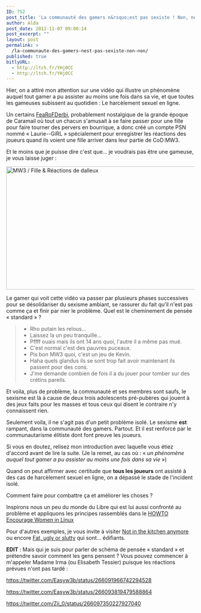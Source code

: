 ```yaml
---
ID: 752
post_title: 'La communauté des gamers n&rsquo;est pas sexiste ! Non, non'
author: Alda
post_date: 2012-11-07 09:00:14
post_excerpt: ""
layout: post
permalink: >
  /la-communaute-des-gamers-nest-pas-sexiste-non-non/
published: true
bitlyURL:
  - http://ltch.fr/YHj0CC
  - http://ltch.fr/YHj0CC
---
```

Hier, on a attiré mon attention sur une vidéo qui illustre un phénomène auquel tout gamer a pu assister au moins une fois dans sa vie, et que toutes les gameuses subissent au quotidien : Le harcèlement sexuel en ligne.

Un certains <a href="https://twitter.com/FeaRoFDerbi">FeaRoFDerbi</a>, probablement nostalgique de la grande époque de Caramail où tout un chacun s'amusait à se faire passer pour une fille pour faire tourner des pervers en bourrique, a donc créé un compte PSN nommé « Laurie--GiRL » spécialement pour enregistrer les réactions des joueurs quand ils voient une fille arriver dans leur partie de CoD:MW3.

Et le moins que je puisse dire c'est que… je voudrais pas être une gameuse, je vous laisse juger :

<a class="youtube" href="http://www.youtube.com/watch?v=-ywFpQU4xW8"><img class="aligncenter size-large wp-image-756" title="MW3 / Fille &amp; Réactions de dalleux" alt="MW3 / Fille &amp; Réactions de dalleux" src="http://aldarone.fr/assets/MW3-Fille-Réactions-de-dalleux-540x328.jpg" width="540" height="328" /></a>

Le gamer qui voit cette vidéo va passer par plusieurs phases successives pour se désolidariser du sexisme ambiant, se rassurer du fait qu'il n'est pas comme ça et finir par nier le problème. Quel est le cheminement de pensée « standard » ?
<blockquote>
<ul>
	<li>Rho putain les relous…</li>
	<li>Laissez la un peu tranquille…</li>
	<li>Pffff ouais mais ils ont 14 ans quoi, l'autre il a même pas mué.</li>
	<li>C'est normal c'est des pauvres puceaux.</li>
	<li>Pis bon MW3 quoi, c'est un jeu de Kevin.</li>
	<li>Haha quels glandus ils se sont trop fait avoir maintenant ils passent pour des cons.</li>
	<li>J'me demande combien de fois il a du jouer pour tomber sur des crétins pareils.</li>
</ul>
</blockquote>
Et voila, plus de problème, la communauté et ses membres sont saufs, le sexisme est là à cause de deux trois adolescents pré-pubères qui jouent à des jeux faits pour les masses et tous ceux qui disent le contraire n'y connaissent rien.

Seulement voila, il ne s'agit pas d'un petit problème isolé. Le sexisme <strong>est</strong> rampant, dans la communauté des gamers. Partout. Et il est renforcé par le communautarisme élitiste dont font preuve les joueurs.

Si vous en doutez, relisez mon introduction avec laquelle vous étiez d'accord avant de lire la suite. (Je la remet, au cas où : « <em>un phénomène auquel tout gamer a pu assister au moins une fois dans sa vie</em> »)

Quand on peut affirmer avec certitude que <strong>tous les joueurs</strong> ont assisté à des cas de harcèlement sexuel en ligne, on a dépassé le stade de l'incident isolé.

Comment faire pour combattre ça et améliorer les choses ?

Inspirons nous un peu du monde du Libre qui est lui aussi confronté au problème et appliquons les principes rassemblés dans le <a href="http://tldp.org/HOWTO/Encourage-Women-Linux-HOWTO/x168.html">HOWTO Encourage Women in Linux</a>

Pour d'autres exemples, je vous invite à visiter <a href="http://www.notinthekitchenanymore.com/">Not in the kitchen anymore</a> ou encore <a href="http://fatuglyorslutty.com/">Fat, ugly or slutty</a> qui sont… édifiants.

<strong>EDIT</strong> : Mais qui je suis pour parler de schéma de pensée « standard » et prétendre savoir comment les gens pensent ? Vous pouvez commencer à m'appeler Madame Irma (ou Elisabeth Tessier) puisque les réactions prévues n'ont pas tardé :

https://twitter.com/Easyw3b/status/266091966742294528

https://twitter.com/Easyw3b/status/266093819479588864

https://twitter.com/Zii_0/status/266097350227927040